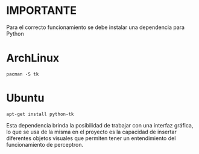# IMPORTANTE

Para el correcto funcionamiento se debe instalar una dependencia para Python

# ArchLinux
```pacman -S tk```

# Ubuntu
```apt-get install python-tk```

Esta dependencia brinda la posibilidad de trabajar con una interfaz gráfica, lo
que se usa de la misma en el proyecto es la capacidad de insertar diferentes objetos
visuales que permiten tener un entendimiento del funcionamiento de perceptron.
